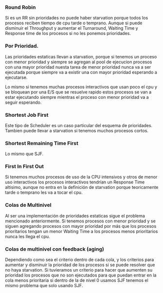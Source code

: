 ### Round Robin
Si es un RR sin prioridades no puede haber starvation porque todos los procesos reciben tiempo de cpu tarde o temprano. Aunque si puede disminuir el Throughput y aumentar el Turnaround, Waiting Time y Response time de los procesos si no les ponemos prioridades. 

### Por Prioridad.
Las prioridades estaticas llevan a starvation, porque si tenemos un proceso con menor prioridad y siempre se agregan al pool de ejecucion procesos con una mayor prioridad nuesta tarea de menor prioridad nunca va a ser ejecutada porque siempre va a existir una con mayor prioridad esperando a ejecutarse. 

Lo mismo si tenemos muchas procesos interactivos que usan poco el cpu y se bloquean por una E/S que se resuelve rapido estos procesos se van a estar ejecutando siempre mientras el proceso con menor prioridad va a seguir esperando. 

### Shortest Job First
Este tipo de Scheduler es un caso particular del esquema de prioridades. Tambien puede llevar a starvation si tenemos muchos procesos cortos. 

### Shortest Remaining Time First
Lo mismo que SJF.


### First In First Out
Si tenemos muchos procesos de uso de la CPU intensivos y otros de menor uso interactivos los procesos interactivos tendrían un Response Time altisimo, aunque no entra en la definición de starvation porque teoricamente tarde o temprano les va a tocar el cpu.

### Colas de Multinivel
Al ser una implementación de prioridades estaticas sigue el problema mencionado anteriormente. Si tenemos procesos con menor prioridad y se siguen agregando procesos con mayor prioridad por más que los procesos prioritarios tengan un menor Waiting Time a los procesos menos prioritarios nunca les llega el cpu. 

### Colas de multinivel con feedback (aging)
Dependiendo como sea el criterio dentro de cada cola, y los criterios para aumentar y disminuir la prioridad de los procesos si se puede resolver que no haya starvation. 
Si tuvieramos un criterio para hacer que aumenten su prioridad los procesos que no son ejecutados para que puedan entrar en la cola menos prioritaria si dentro de la de nivel 0 usamos SJF tenemos el mismo problema que solo usando SJF. 


